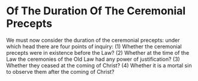 # Of The Duration Of The Ceremonial Precepts

We must now consider the duration of the ceremonial precepts: under which head there are four points of inquiry:
(1) Whether the ceremonial precepts were in existence before the Law?
(2) Whether at the time of the Law the ceremonies of the Old Law had any power of justification?
(3) Whether they ceased at the coming of Christ?
(4) Whether it is a mortal sin to observe them after the coming of Christ?